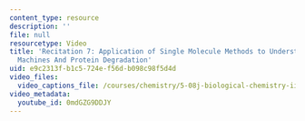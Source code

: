```yaml
---
content_type: resource
description: ''
file: null
resourcetype: Video
title: 'Recitation 7: Application of Single Molecule Methods to Understand Macromolecular
  Machines And Protein Degradation'
uid: e9c2313f-b1c5-724e-f56d-b098c98f5d4d
video_files:
  video_captions_file: /courses/chemistry/5-08j-biological-chemistry-ii-spring-2016/lecture-recitation-videos/recitation-7/0mdGZG9DDJY.vtt
video_metadata:
  youtube_id: 0mdGZG9DDJY
---
```

